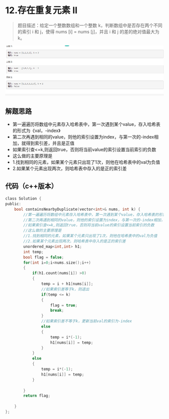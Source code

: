 # 12.存在重复元素 II

>题目描述：给定一个整数数组和一个整数 k，判断数组中是否存在两个不同的索引 i 和 j，使得 nums [i] = nums [j]，并且 i 和 j 的差的绝对值最大为 k。

![示例](images\哈希表_12.png)

## 解题思路
+ 第一遍遍历将数组中元素存入哈希表中，第一次遇到某个value，存入哈希表的形式为《val，-index》
+ 第二次再遇到相同的value，则他的索引设置为index，与第一次的-index相加，就得到索引差，并且是正值
+ 如果索引查<=k,则返回true，否则将当前value的索引设置当前索引的负数
+ 这么做的主要原理是
+ 1.找到相同的元素，如果某个元素只出现了1次，则他在哈希表中的val为负值
+ 2.如果某个元素出现两次，则哈希表中存入的是正的索引差
  
  
## 代码（c++版本）
```c
class Solution {
public:
    bool containsNearbyDuplicate(vector<int>& nums, int k) {
        //第一遍遍历将数组中元素存入哈希表中，第一次遇到某个value，存入哈希表的形式为《val，-index》
        //第二次再遇到相同的value，则他的索引设置为index，与第一次的-index相加，就得到索引差，并且是正值
        //如果索引查<=k,则返回true，否则将当前value的索引设置当前索引的负数
        //这么做的主要原理是
        //1.找到相同的元素，如果某个元素只出现了1次，则他在哈希表中的val为负值
        //2.如果某个元素出现两次，则哈希表中存入的是正的索引差
        unordered_map<int,int> h1;
        int temp;
        bool flag = false;
        for(int i=0;i<nums.size();i++)
        {
            if(h1.count(nums[i]) >0)
            {
                temp = i + h1[nums[i]];
                //如果索引差等于k，则退出
                if(temp <= k)
                {
                    flag = true;
                    break;
                }
                //如果索引差不等于k，更新当前val的索引为-index
                else
                {
                    temp = i*(-1);
                    h1[nums[i]] = temp;
                }
            }
            else
            {
                temp = i*(-1);
                h1[nums[i]] = temp;
            }
            
        }
        return flag;

    }
};
```
